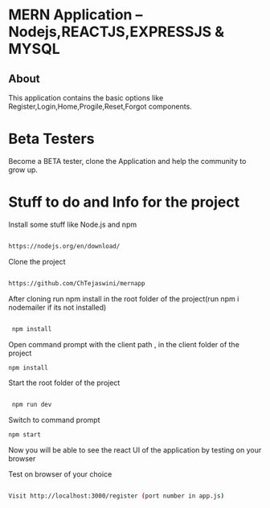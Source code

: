 
# MERN Application – Nodejs,REACTJS,EXPRESSJS & MYSQL

## About

This application contains the basic options like Register,Login,Home,Progile,Reset,Forgot components.



# Beta Testers

Become a BETA tester, clone the Application and help the community to grow up.



# Stuff to do and Info for the project

Install some stuff like Node.js and npm

```bash

https://nodejs.org/en/download/

```

Clone the project

```bash

https://github.com/ChTejaswini/mernapp

```



After cloning run npm install in the root folder of the project(run npm i nodemailer if its not installed) 

```bash

 npm install

```
Open command prompt with the client path , in the client folder of the project 
```bash
npm install

```

Start the root folder of the project

```bash

 npm run dev

```
Switch to command prompt 
```bash
npm start

```
Now you will be able to see the react UI of the application by testing on your browser


Test on browser of your choice

```bash

Visit http://localhost:3000/register (port number in app.js)


```

